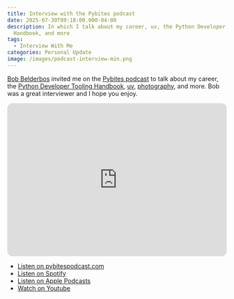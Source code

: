 ```yaml
---
title: Interview with the Pybites podcast
date: 2025-07-30T09:18:00.000-04:00
description: In which I talk about my career, uv, the Python Developer Tooling
  Handbook, and more
tags:
  - Interview With Me
categories: Personal Update
image: /images/podcast-interview-min.png
---
```

[Bob Belderbos]() invited me on the [Pybites podcast](https://www.pybitespodcast.com/1501156/episodes/17574426-198-tim-hopper-on-uv-and-smarter-python-development) to talk about my career, the [Python Developer Tooling Handbook](https://pydevtools.com/handbook/), [uv](https://pydevtools.com/handbook/reference/uv/), [photography](https://photos.tdhopper.com/), and more. Bob was a great interviewer and I hope you enjoy. 

<iframe data-testid="embed-iframe" style="border-radius:12px" src="https://open.spotify.com/embed/episode/7xyb2HUcqPEpvLYo8qjQrV?utm_source=generator&theme=0&t=0" width="100%" height="352" frameBorder="0" allowfullscreen="" allow="autoplay; clipboard-write; encrypted-media; fullscreen; picture-in-picture" loading="lazy"></iframe>

* [Listen on pybitespodcast.com](https://www.pybitespodcast.com/1501156/episodes/17574426-198-tim-hopper-on-uv-and-smarter-python-development)
* [Listen on Spotify](https://open.spotify.com/episode/7xyb2HUcqPEpvLYo8qjQrV?si=b828375cdfc243fa)
* [Listen on Apple Podcasts](https://podcasts.apple.com/us/podcast/198-tim-hopper-on-uv-and-smarter-python-development/id1545551340?i=1000719733285)
* [Watch on Youtube](https://www.youtube.com/watch?v=5DT_zL7SiAI)
